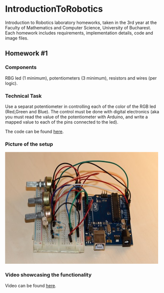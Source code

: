 # IntroductionToRobotics
Introduction to Robotics laboratory homeworks, taken in the 3rd year at the Faculty of Mathematics and Computer Science, University of Bucharest. Each homework includes requirements, implementation details, code and image files.

## Homework #1

### Components
RBG led (1 minimum), potentiometers (3 minimum), resistors and wires (per logic).

### Technical Task
Use a separat potentiometer in controlling each of the color of the RGB led (Red,Green and Blue). The control must be done with digital electronics (aka you must read the value of the potentiometer with Arduino, and write a mapped value to each of the pins connected to the led).

The code can be found [here](https://github.com/BuduroesBianca/IntroductionToRobotics/blob/main/Homework%201/RGB_led/RGB_led.ino).
</br>

### Picture of the setup

<img src="Homework 1/IMG_2784.JPG" width="500" height = "366">

### Video showcasing the functionality

Video can be found [here](https://www.youtube.com/watch?v=NjVsNNJ_Mvk).

